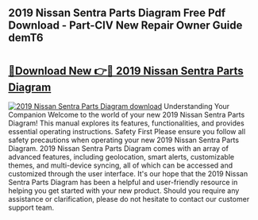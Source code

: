 ## 2019 Nissan Sentra Parts Diagram Free Pdf Download - Part-CIV New Repair Owner Guide demT6

# <h2><a href="http://dflwir.blite.top/?on=2019+Nissan+Sentra+Parts+Diagram">🔗Download New 👉🔴 2019 Nissan Sentra Parts Diagram</a></h2>

[![2019 Nissan Sentra Parts Diagram download](https://i.imgur.com/lujVjoI.png)](http://dflwir.blite.top/?on=2019+Nissan+Sentra+Parts+Diagram)
Understanding Your Companion Welcome to the world of your new 2019 Nissan Sentra Parts Diagram! This manual explores its features, functionalities, and provides essential operating instructions. Safety First Please ensure you follow all safety precautions when operating your new 2019 Nissan Sentra Parts Diagram. 2019 Nissan Sentra Parts Diagram comes with an array of advanced features, including geolocation, smart alerts, customizable themes, and multi-device syncing, all of which can be accessed and customized through the user interface. It's our hope that the 2019 Nissan Sentra Parts Diagram has been a helpful and user-friendly resource in helping you get started with your new product. Should you require any assistance or clarification, please do not hesitate to contact our customer support team.
